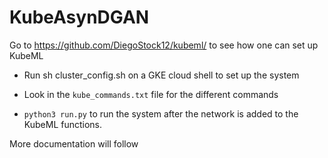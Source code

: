 # KubeAsynDGAN

Go to https://github.com/DiegoStock12/kubeml/ to see how one can set up KubeML

* Run sh cluster_config.sh on a GKE cloud shell to set up the system

* Look in the `kube_commands.txt` file for the different commands

* `python3 run.py` to run the system after the network is added to the KubeML functions.

More documentation will follow
